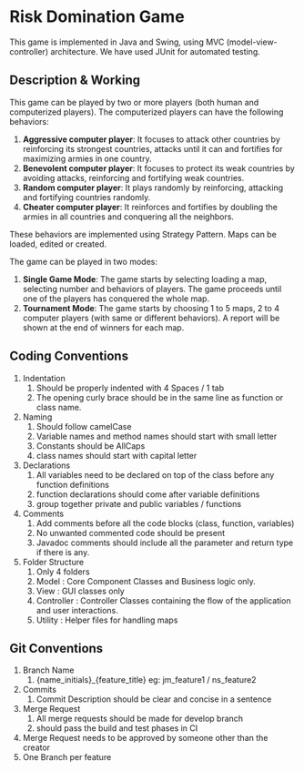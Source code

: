# Risk Domination Game
This game is implemented in Java and Swing, using MVC (model-view-controller) architecture. We have used JUnit for automated testing.

## Description & Working
This game can be played by two or more players (both human and computerized players). The computerized players can have the following behaviors:
1.  **Aggressive computer player**: It focuses to attack other countries by reinforcing its strongest countries, attacks until it can and fortifies for maximizing armies in one country.  
2.  **Benevolent computer player**: It focuses to protect its weak countries by avoiding attacks, reinforcing and fortifying weak countries.
3.  **Random computer player**: It plays randomly by reinforcing, attacking and fortifying countries randomly.
4.  **Cheater computer player**: It reinforces and fortifies by doubling the armies in all countries and conquering all the neighbors.

These behaviors are implemented using Strategy Pattern. Maps can be loaded, edited or created. 

The game can be played in two modes:
1.  **Single Game Mode**: The game starts by selecting loading a map, selecting number and behaviors of players. The game
proceeds until one of the players has conquered the whole map.
2.  **Tournament Mode**: The game starts by choosing 1 to 5 maps, 2 to 4 computer players (with same or different behaviors). A report will be shown at the end of winners for each map.

## Coding Conventions
1. Indentation
    1. Should be properly indented with 4 Spaces / 1 tab
    2. The opening curly brace should be in the same line as function or class name.
2. Naming 
    1. Should follow camelCase
    2. Variable names and method names should start with small letter
    3. Constants should be AllCaps
    4. class names should start with capital letter
3. Declarations
    1. All variables need to be declared on top of the class before any function definitions
    2. function declarations should come after variable definitions
    3. group together private and public variables / functions
4. Comments
    1. Add comments before all the code blocks (class, function, variables) 
    2. No unwanted commented code should be present 
    3. Javadoc comments should include all the parameter and return type if there is any.
5. Folder Structure
    1. Only 4 folders
    2. Model : Core Component Classes and Business logic only.
    3. View : GUI classes only
    4. Controller : Controller Classes containing the flow of the application and user interactions.
    5. Utility : Helper files for handling maps
    
    
## Git Conventions
1. Branch Name
    1. {name_initials}_{feature_title} eg: jm_feature1 / ns_feature2
2. Commits
    1. Commit Description should be clear and concise in a sentence
3. Merge Request
    1. All merge requests should be made for develop branch
    2. should pass the build and test phases in CI
4. Merge Request needs to be approved by someone other than the creator
5. One Branch per feature
   

